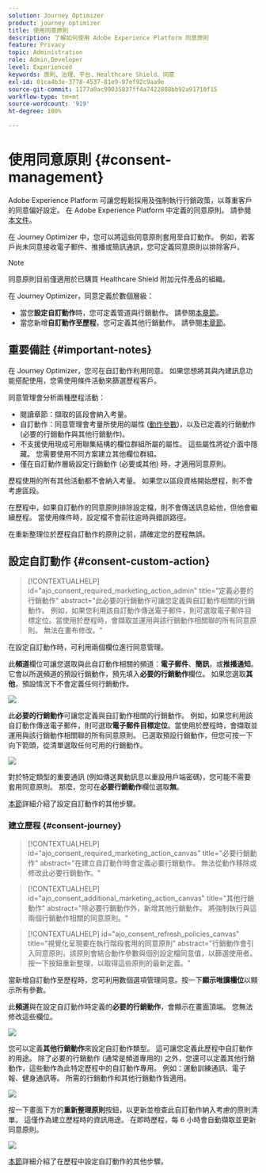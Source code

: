 ```yaml
---
solution: Journey Optimizer
product: journey optimizer
title: 使用同意原則
description: 了解如何使用 Adobe Experience Platform 同意原則
feature: Privacy
topic: Administration
role: Admin,Developer
level: Experienced
keywords: 原則、治理、平台、Healthcare Shield、同意
exl-id: 01ca4b3e-3778-4537-81e9-97ef92c9aa9e
source-git-commit: 1177a0ac99035837ff4a7422808bb92a91710f15
workflow-type: tm+mt
source-wordcount: '919'
ht-degree: 100%

---
```


# 使用同意原則 {#consent-management}

Adobe Experience Platform 可讓您輕鬆採用及強制執行行銷政策，以尊重客戶的同意偏好設定。 在 Adobe Experience Platform 中定義的同意原則。 請參閱[本文件](https://experienceleague.adobe.com/docs/experience-platform/data-governance/policies/user-guide.html?lang=zh-Hant#consent-policy)。

在 Journey Optimizer 中，您可以將這些同意原則套用至自訂動作。 例如，若客戶尚未同意接收電子郵件、推播或簡訊通訊，您可定義同意原則以排除客戶。

>[!NOTE]
>
>同意原則目前僅適用於已購買 Healthcare Shield 附加元件產品的組織。

在 Journey Optimizer，同意定義於數個層級：

* 當您&#x200B;**設定自訂動作**&#x200B;時，您可定義管道與行銷動作。 請參閱[本章節](../action/consent.md#consent-custom-action)。
* 當您新增&#x200B;**自訂動作至歷程**，您可定義其他行銷動作。 請參閱[本章節](../action/consent.md#consent-journey)。

## 重要備註 {#important-notes}

在 Journey Optimizer，您可在自訂動作利用同意。 如果您想將其與內建訊息功能搭配使用，您需使用條件活動來篩選歷程客戶。

同意管理會分析兩種歷程活動：

* 閱讀章節：擷取的區段會納入考量。
* 自訂動作：同意管理會考量所使用的屬性 ([動作參數](../action/about-custom-action-configuration.md#define-the-message-parameters))，以及已定義的行銷動作 (必要的行銷動作與其他行銷動作)。
* 不支援使用現成可用聯集結構的欄位群組所屬的屬性。 這些屬性將從介面中隱藏。 您需要使用不同方案建立其他欄位群組。
* 僅在自訂動作層級設定行銷動作 (必要或其他) 時，才適用同意原則。

歷程使用的所有其他活動都不會納入考量。 如果您以區段資格開始歷程，則不會考慮區段。

在歷程中，如果自訂動作的同意原則排除設定檔，則不會傳送訊息給他，但他會繼續歷程。 當使用條件時，設定檔不會前往逾時與錯誤路徑。

在重新整理位於歷程自訂動作的原則之前，請確定您的歷程無誤。

<!--
There are two types of latency regarding the use of consent policies:

* **User latency**: the delay from the time a profile changes a consent settings to the moment it is applied in Experience Platform. This can take up to 48h. 
* **Consent policy latency**: the delay from the time a consent policy is created or updated to the moment it is applied. This can take up to 6 hours
-->

## 設定自訂動作 {#consent-custom-action}

>[!CONTEXTUALHELP]
>id="ajo_consent_required_marketing_action_admin"
>title="定義必要的行銷動作"
>abstract="此必要的行銷動作可讓您定義與自訂動作相關的行銷動作。 例如，如果您利用該自訂動作傳送電子郵件，則可選取電子郵件目標定位。當使用於歷程時，會擷取並運用與該行銷動作相關聯的所有同意原則。 無法在畫布修改。"

在設定自訂動作時，可利用兩個欄位進行同意管理。

此&#x200B;**頻道**&#x200B;欄位可讓您選取與此自訂動作相關的頻道：**電子郵件**、**簡訊**，或&#x200B;**推播通知**。它會以所選頻道的預設行銷動作，預先填入&#x200B;**必要的行銷動作**&#x200B;欄位。 如果您選取&#x200B;**其他**，預設情況下不會定義任何行銷動作。 

![](assets/consent1.png)

此&#x200B;**必要的行銷動作**&#x200B;可讓您定義與自訂動作相關的行銷動作。 例如，如果您利用該自訂動作傳送電子郵件，則可選取&#x200B;**電子郵件目標定位**。當使用於歷程時，會擷取並運用與該行銷動作相關聯的所有同意原則。 已選取預設行銷動作，但您可按一下向下箭頭，從清單選取任何可用的行銷動作。

![](assets/consent2.png)

對於特定類型的重要通訊 (例如傳送異動訊息以重設用戶端密碼)，您可能不需要套用同意原則。 那麼，您可在&#x200B;**必要行銷動作**&#x200B;欄位選取&#x200B;**無**。

[本節](../action/about-custom-action-configuration.md#consent-management)詳細介紹了設定自訂動作的其他步驟。

### 建立歷程 {#consent-journey}

>[!CONTEXTUALHELP]
>id="ajo_consent_required_marketing_action_canvas"
>title="必要行銷動作"
>abstract="在建立自訂動作時會定義必要行銷動作。 無法從動作移除或修改此必要行銷動作。"

>[!CONTEXTUALHELP]
>id="ajo_consent_additional_marketing_action_canvas"
>title="其他行銷動作"
>abstract="除必要行銷動作外，新增其他行銷動作。 將強制執行與這兩個行銷動作相關的同意原則。"

>[!CONTEXTUALHELP]
>id="ajo_consent_refresh_policies_canvas"
>title="視覺化呈現要在執行階段套用的同意原則"
>abstract="行銷動作會引入同意原則，該原則會結合動作參數與個別設定檔同意值，以篩選使用者。 按一下按鈕重新整理，以取得這些原則的最新定義。"

當新增自訂動作至歷程時，您可利用數個選項管理同意。按一下&#x200B;**顯示唯讀欄位**&#x200B;以顯示所有參數。

此&#x200B;**頻道**&#x200B;與在設定自訂動作時定義的&#x200B;**必要的行銷動作**，會顯示在畫面頂端。 您無法修改這些欄位。

![](assets/consent4.png)

您可以定義&#x200B;**其他行銷動作**&#x200B;來設定自訂動作類型。 這可讓您定義此歷程中自訂動作的用途。 除了必要的行銷動作 (通常是頻道專用的) 之外，您還可以定義其他行銷動作，這些動作為此特定歷程中的自訂動作專用。 例如：運動訓練通訊、電子報、健身通訊等。 所需的行銷動作和其他行銷動作皆適用。

![](assets/consent3.png)

按一下畫面下方的&#x200B;**重新整理原則**&#x200B;按鈕，以更新並檢查此自訂動作納入考慮的原則清單。 這僅作為建立歷程時的資訊用途。 在即時歷程，每 6 小時會自動擷取並更新同意原則。

![](assets/consent5.png)

<!--
The following data is taken into account for consent:

* marketing actions and additional marketing actions defined in the custom action
* action parameters defined in the custom action, see this [section](../action/about-custom-action-configuration.md#define-the-message-parameters) 
* attributes used as criteria in a segment when the journey starts with a Read segment, see this [section](../building-journeys/read-segment.md) 

>[!NOTE]
>
>Please note that there can be a latency when updating the list of policies applied, refer to this [this section](../action/consent.md#important-notes).
-->

[本節](../building-journeys/using-custom-actions.md)詳細介紹了在歷程中設定自訂動作的其他步驟。
